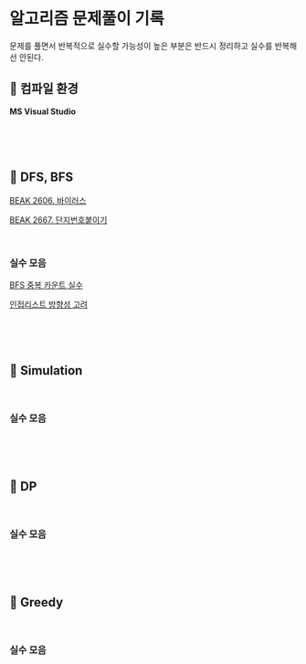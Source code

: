 

# 알고리즘 문제풀이 기록

문제를 풀면서 반복적으로 실수할 가능성이 높은 부분은 반드시 정리하고 실수를 반복해선 안된다. 



## &#128297; 컴파일 환경

**MS Visual Studio**



<br>

<br>

<br>

## &#127813; DFS, BFS

[BEAK 2606. 바이러스](./BAEK_2606)

[BEAK 2667. 단지번호붙이기](./BAEK_2667)

<br>

### 실수 모음

[BFS 중복 카운트 실수](./BAEK_2667#실수한-부분)

[인접리스트 방향성 고려](./BAEK_2667#실수한-부분)



<br>

<br>

<br>

## &#127816; Simulation





<br>

### 실수 모음

<br><br><br>

## &#127819; DP





<br>

### 실수 모음

<br><br><br>

## &#127820; Greedy



<br>

### 실수 모음

<br><br><br>





